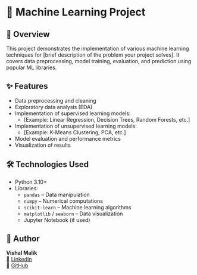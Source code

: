 # 🤖 Machine Learning Project

## 📝 Overview
This project demonstrates the implementation of various machine learning techniques for [brief description of the problem your project solves]. It covers data preprocessing, model training, evaluation, and prediction using popular ML libraries.

## ✨ Features
- Data preprocessing and cleaning
- Exploratory data analysis (EDA)
- Implementation of supervised learning models:
  - [Example: Linear Regression, Decision Trees, Random Forests, etc.]
- Implementation of unsupervised learning models:
  - [Example: K-Means Clustering, PCA, etc.]
- Model evaluation and performance metrics
- Visualization of results

## 🛠️ Technologies Used
- Python 3.10+
- Libraries:
  - `pandas` – Data manipulation
  - `numpy` – Numerical computations
  - `scikit-learn` – Machine learning algorithms
  - `matplotlib` / `seaborn` – Data visualization
  - Jupyter Notebook (if used)

## 👤 Author

**Vishal Malik**  
🔗 [LinkedIn](https://www.linkedin.com/in/vishalmalik18/)  
🔗 [GitHub](https://github.com/vishalmalik18)
